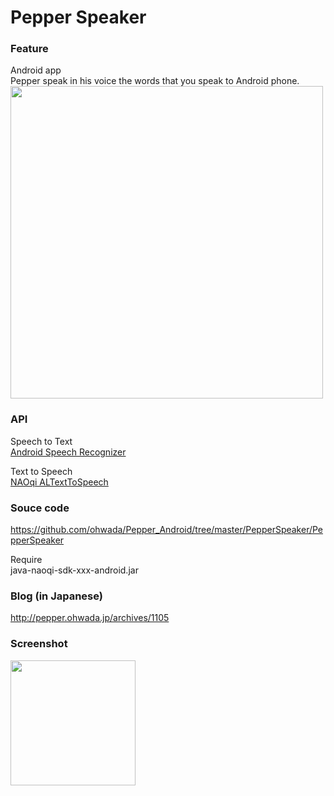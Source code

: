 Pepper Speaker
===============

### Feature
Android app <br>
Pepper speak in his voice the words that you speak to Android phone. <br>
<img src="https://raw.githubusercontent.com/ohwada/Pepper_Android/master/PepperSpeaker/docs/concept.png" width="500" /> <br>

### API
Speech to Text <br>
[Android Speech Recognizer](http://developer.android.com/reference/android/speech/SpeechRecognizer.html) <br>

Text to Speech <br>
[NAOqi ALTextToSpeech](http://doc.aldebaran.com/2-1/naoqi/audio/altexttospeech.html#altexttospeech) <br>

### Souce code
https://github.com/ohwada/Pepper_Android/tree/master/PepperSpeaker/PepperSpeaker <br>

Require <br>
java-naoqi-sdk-xxx-android.jar <br>

### Blog (in Japanese)
http://pepper.ohwada.jp/archives/1105

### Screenshot
<img src="https://raw.githubusercontent.com/ohwada/Pepper_Android/master/PepperSpeaker/docs/screen_main.png" width="200" /> <br>
